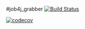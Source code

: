 #job4j_grabber
[![Build Status](https://travis-ci.com/usovaleksei/project_test.svg?branch=master)](https://travis-ci.com/usovaleksei/project_test)

[![codecov](https://codecov.io/gh/usovaleksei/job4j_grabber/branch/master/graph/badge.svg)](https://codecov.io/gh/usovaleksei/job4j_grabber)